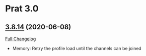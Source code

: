 # Prat 3.0

## [3.8.14](https://github.com/sylvanaar/prat-3-0/tree/3.8.14) (2020-06-08)
[Full Changelog](https://github.com/sylvanaar/prat-3-0/compare/3.8.13...3.8.14)

- Memory: Retry the profile load until the channels can be joined  
